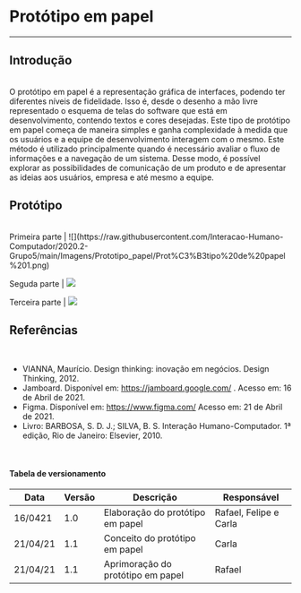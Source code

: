 # Protótipo em papel

-------------------------------------------------
## Introdução
 
<br>
 O protótipo em papel é a representação gráfica de interfaces, podendo ter diferentes níveis de fidelidade. Isso é, desde o desenho a mão livre representado o esquema de telas do software que está em desenvolvimento, contendo textos e cores desejadas. Este tipo de protótipo em papel começa de maneira simples e ganha complexidade à medida que os usuários e a equipe de desenvolvimento interagem com o mesmo. 
Este método é utilizado principalmente quando é necessário avaliar o fluxo de informações e a navegação de um sistema. Desse modo, é possível explorar as possibilidades de comunicação de um produto e de apresentar as ideias aos usuários, empresa e até mesmo a equipe.
<br> 

## Protótipo

<br>
Primeira parte | ![](https://raw.githubusercontent.com/Interacao-Humano-Computador/2020.2-Grupo5/main/Imagens/Prototipo_papel/Prot%C3%B3tipo%20de%20papel%201.png)


Seguda parte | ![](https://raw.githubusercontent.com/Interacao-Humano-Computador/2020.2-Grupo5/main/Imagens/Prototipo_papel/Prot%C3%B3tipo%20de%20papel%202.png)


Terceira parte | ![](https://raw.githubusercontent.com/Interacao-Humano-Computador/2020.2-Grupo5/main/Imagens/Prototipo_papel/Prot%C3%B3tipo%20de%20papel%203.png)
<br>


## Referências

<br>

* VIANNA, Maurício. Design thinking: inovação em negócios. Design Thinking, 2012.
* Jamboard. Disponível em: <https://jamboard.google.com/> . Acesso em: 16 de Abril de 2021.
* Figma. Disponível em: <https://www.figma.com/> Acesso em: 21 de Abril de 2021.
* Livro: BARBOSA, S. D. J.; SILVA, B. S. Interação Humano-Computador. 1ª edição, Rio de Janeiro: Elsevier, 2010.
<br>

#### Tabela de versionamento

Data      |Versão        | Descrição                        | Responsável
----------|-------       |----------------------            |-----------
16/0421   |   1.0        | Elaboração do protótipo em papel | Rafael, Felipe e Carla
21/04/21  |   1.1        | Conceito do protótipo em papel   | Carla
21/04/21  |   1.1        | Aprimoração do protótipo em papel| Rafael
